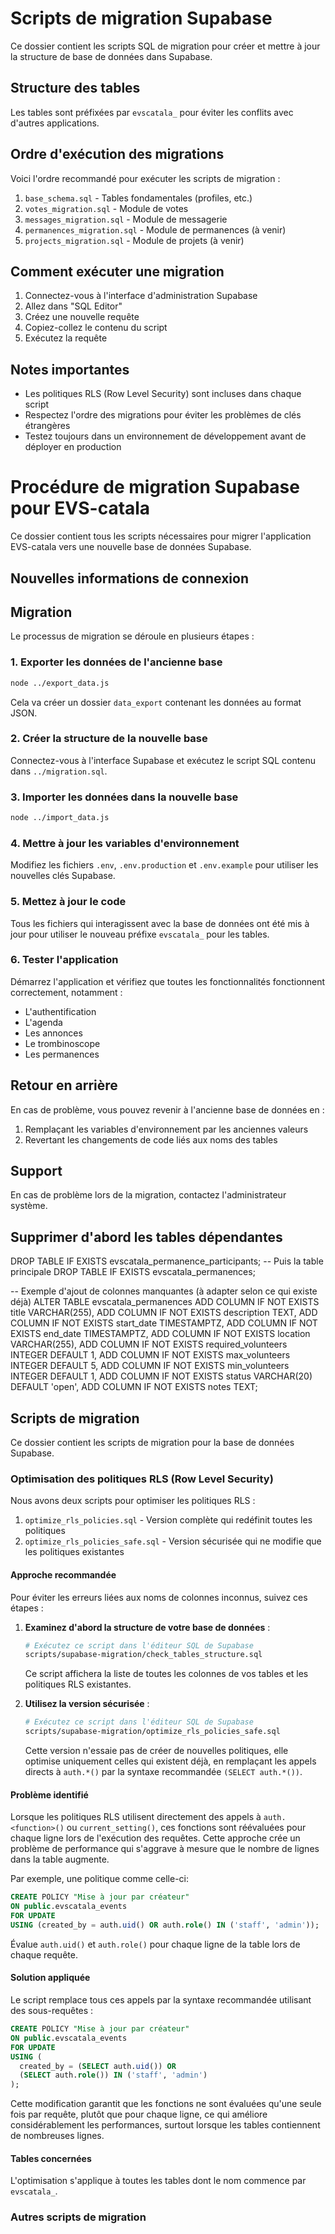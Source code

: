 # Scripts de migration Supabase

Ce dossier contient les scripts SQL de migration pour créer et mettre à jour la structure de base de données dans Supabase.

## Structure des tables

Les tables sont préfixées par `evscatala_` pour éviter les conflits avec d'autres applications.

## Ordre d'exécution des migrations

Voici l'ordre recommandé pour exécuter les scripts de migration :

1. `base_schema.sql` - Tables fondamentales (profiles, etc.)
2. `votes_migration.sql` - Module de votes
3. `messages_migration.sql` - Module de messagerie
4. `permanences_migration.sql` - Module de permanences (à venir)
5. `projects_migration.sql` - Module de projets (à venir)

## Comment exécuter une migration

1. Connectez-vous à l'interface d'administration Supabase
2. Allez dans "SQL Editor"
3. Créez une nouvelle requête
4. Copiez-collez le contenu du script
5. Exécutez la requête

## Notes importantes

- Les politiques RLS (Row Level Security) sont incluses dans chaque script
- Respectez l'ordre des migrations pour éviter les problèmes de clés étrangères
- Testez toujours dans un environnement de développement avant de déployer en production

# Procédure de migration Supabase pour EVS-catala

Ce dossier contient tous les scripts nécessaires pour migrer l'application EVS-catala vers une nouvelle base de données Supabase.

## Nouvelles informations de connexion

## Migration

Le processus de migration se déroule en plusieurs étapes :

### 1. Exporter les données de l'ancienne base

```bash
node ../export_data.js
```

Cela va créer un dossier `data_export` contenant les données au format JSON.

### 2. Créer la structure de la nouvelle base

Connectez-vous à l'interface Supabase et exécutez le script SQL contenu dans `../migration.sql`.

### 3. Importer les données dans la nouvelle base

```bash
node ../import_data.js
```

### 4. Mettre à jour les variables d'environnement

Modifiez les fichiers `.env`, `.env.production` et `.env.example` pour utiliser les nouvelles clés Supabase.

### 5. Mettez à jour le code

Tous les fichiers qui interagissent avec la base de données ont été mis à jour pour utiliser le nouveau préfixe `evscatala_` pour les tables.

### 6. Tester l'application

Démarrez l'application et vérifiez que toutes les fonctionnalités fonctionnent correctement, notamment :
- L'authentification
- L'agenda
- Les annonces
- Le trombinoscope
- Les permanences

## Retour en arrière

En cas de problème, vous pouvez revenir à l'ancienne base de données en :
1. Remplaçant les variables d'environnement par les anciennes valeurs
2. Revertant les changements de code liés aux noms des tables

## Support

En cas de problème lors de la migration, contactez l'administrateur système. 

## Supprimer d'abord les tables dépendantes
DROP TABLE IF EXISTS evscatala_permanence_participants;
-- Puis la table principale
DROP TABLE IF EXISTS evscatala_permanences; 

-- Exemple d'ajout de colonnes manquantes (à adapter selon ce qui existe déjà)
ALTER TABLE evscatala_permanences 
ADD COLUMN IF NOT EXISTS title VARCHAR(255),
ADD COLUMN IF NOT EXISTS description TEXT,
ADD COLUMN IF NOT EXISTS start_date TIMESTAMPTZ,
ADD COLUMN IF NOT EXISTS end_date TIMESTAMPTZ,
ADD COLUMN IF NOT EXISTS location VARCHAR(255),
ADD COLUMN IF NOT EXISTS required_volunteers INTEGER DEFAULT 1,
ADD COLUMN IF NOT EXISTS max_volunteers INTEGER DEFAULT 5,
ADD COLUMN IF NOT EXISTS min_volunteers INTEGER DEFAULT 1,
ADD COLUMN IF NOT EXISTS status VARCHAR(20) DEFAULT 'open',
ADD COLUMN IF NOT EXISTS notes TEXT; 

## Scripts de migration

Ce dossier contient les scripts de migration pour la base de données Supabase.

### Optimisation des politiques RLS (Row Level Security)

Nous avons deux scripts pour optimiser les politiques RLS :

1. `optimize_rls_policies.sql` - Version complète qui redéfinit toutes les politiques
2. `optimize_rls_policies_safe.sql` - Version sécurisée qui ne modifie que les politiques existantes

#### Approche recommandée

Pour éviter les erreurs liées aux noms de colonnes inconnus, suivez ces étapes :

1. **Examinez d'abord la structure de votre base de données** :
   ```bash
   # Exécutez ce script dans l'éditeur SQL de Supabase
   scripts/supabase-migration/check_tables_structure.sql
   ```
   
   Ce script affichera la liste de toutes les colonnes de vos tables et les politiques RLS existantes.

2. **Utilisez la version sécurisée** :
   ```bash
   # Exécutez ce script dans l'éditeur SQL de Supabase
   scripts/supabase-migration/optimize_rls_policies_safe.sql
   ```
   
   Cette version n'essaie pas de créer de nouvelles politiques, elle optimise uniquement celles qui existent déjà, en remplaçant les appels directs à `auth.*()` par la syntaxe recommandée `(SELECT auth.*())`.

#### Problème identifié

Lorsque les politiques RLS utilisent directement des appels à `auth.<function>()` ou `current_setting()`, ces fonctions sont réévaluées pour chaque ligne lors de l'exécution des requêtes. Cette approche crée un problème de performance qui s'aggrave à mesure que le nombre de lignes dans la table augmente.

Par exemple, une politique comme celle-ci:

```sql
CREATE POLICY "Mise à jour par créateur" 
ON public.evscatala_events
FOR UPDATE
USING (created_by = auth.uid() OR auth.role() IN ('staff', 'admin'));
```

Évalue `auth.uid()` et `auth.role()` pour chaque ligne de la table lors de chaque requête.

#### Solution appliquée

Le script remplace tous ces appels par la syntaxe recommandée utilisant des sous-requêtes :

```sql
CREATE POLICY "Mise à jour par créateur" 
ON public.evscatala_events
FOR UPDATE
USING (
  created_by = (SELECT auth.uid()) OR 
  (SELECT auth.role()) IN ('staff', 'admin')
);
```

Cette modification garantit que les fonctions ne sont évaluées qu'une seule fois par requête, plutôt que pour chaque ligne, ce qui améliore considérablement les performances, surtout lorsque les tables contiennent de nombreuses lignes.

#### Tables concernées

L'optimisation s'applique à toutes les tables dont le nom commence par `evscatala_`.

### Autres scripts de migration
